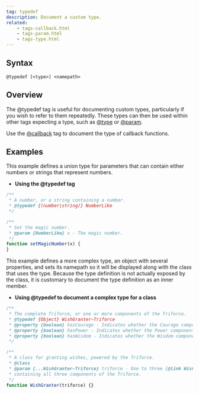 ```yaml
---
tag: typedef
description: Document a custom type.
related:
    - tags-callback.html
    - tags-param.html
    - tags-type.html
---
```


## Syntax

`@typedef [<type>] <namepath>`


## Overview

The @typedef tag is useful for documenting custom types, particularly if you wish to refer to them
repeatedly. These types can then be used within other tags expecting a type, such as
[@type][type-tag] or [@param][param-tag].

Use the [@callback][callback-tag] tag to document the type of callback functions.

[callback-tag]: tags-callback
[param-tag]: tags-param
[type-tag]: tags-type


## Examples

This example defines a union type for parameters that can contain either numbers or strings that
represent numbers.

* **Using the @typedef tag**

```js
/**
 * A number, or a string containing a number.
 * @typedef {(number|string)} NumberLike
 */

/**
 * Set the magic number.
 * @param {NumberLike} x - The magic number.
 */
function setMagicNumber(x) {
}
```


This example defines a more complex type, an object with several properties, and sets its
namepath so it will be displayed along with the class that uses the type. Because the type
definition is not actually exposed by the class, it is customary to document the type definition as
an inner member.

* **Using @typedef to document a complex type for a class**

```js
/**
 * The complete Triforce, or one or more components of the Triforce.
 * @typedef {Object} WishGranter~Triforce
 * @property {boolean} hasCourage - Indicates whether the Courage component is present.
 * @property {boolean} hasPower - Indicates whether the Power component is present.
 * @property {boolean} hasWisdom - Indicates whether the Wisdom component is present.
 */

/**
 * A class for granting wishes, powered by the Triforce.
 * @class
 * @param {...WishGranter~Triforce} triforce - One to three {@link WishGranter~Triforce} objects
 * containing all three components of the Triforce.
 */
function WishGranter(triforce) {}
```

